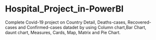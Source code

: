 # Hospital_Project_in-PowerBI
Complete Covid-19 project on Country Detail, Deaths-cases, Recovered-cases and Confirmed-cases datadet by using Column chart,Bar Chart, daunt chart, Measures, Cards, Map, Matrix and Pie Chart.
